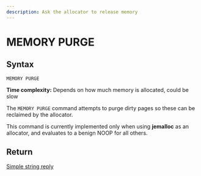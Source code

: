 ```yaml
---
description: Ask the allocator to release memory
---
```


# MEMORY PURGE

## Syntax

    MEMORY PURGE 

**Time complexity:** Depends on how much memory is allocated, could be slow

The `MEMORY PURGE` command attempts to purge dirty pages so these can be
reclaimed by the allocator.

This command is currently implemented only when using **jemalloc** as an
allocator, and evaluates to a benign NOOP for all others.

## Return

[Simple string reply](https://redis.io/docs/reference/protocol-spec#resp-simple-strings)
